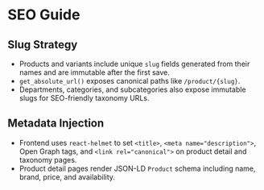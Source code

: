 # SEO Guide

## Slug Strategy
- Products and variants include unique `slug` fields generated from their names and are immutable after the first save.
- `get_absolute_url()` exposes canonical paths like `/product/{slug}`.
- Departments, categories, and subcategories also expose immutable slugs for SEO-friendly taxonomy URLs.

## Metadata Injection
- Frontend uses `react-helmet` to set `<title>`, `<meta name="description">`, Open Graph tags, and `<link rel="canonical">` on product detail and taxonomy pages.
- Product detail pages render JSON-LD `Product` schema including name, brand, price, and availability.

